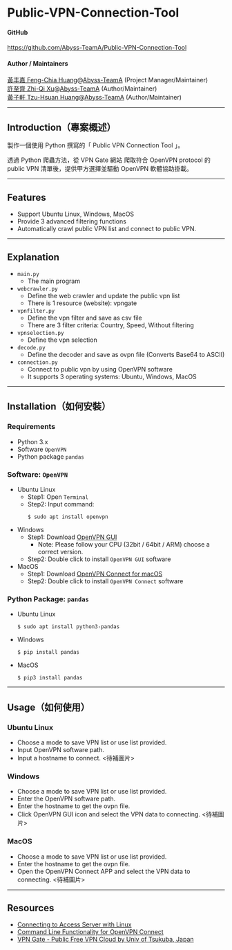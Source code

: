 # Public-VPN-Connection-Tool

#### GitHub

https://github.com/Abyss-TeamA/Public-VPN-Connection-Tool

#### Author / Maintainers

[黃丰嘉 Feng-Chia Huang](https://github.com/bessyhuang)@[Abyss-TeamA](https://github.com/Abyss-TeamA) (Project Manager/Maintainer)<br />
[許至齊 Zhi-Qi Xu](https://github.com/xkeBANg)@[Abyss-TeamA](https://github.com/Abyss-TeamA) (Author/Maintainer)<br />
[黃子軒 Tzu-Hsuan Huang](https://github.com/Nima-Huang)@[Abyss-TeamA](https://github.com/Abyss-TeamA) (Author/Maintainer)<br />

---
## Introduction（專案概述）
製作一個使用 Python 撰寫的「 Public VPN Connection Tool 」。

透過 Python 爬蟲方法，從 VPN Gate 網站 爬取符合 OpenVPN protocol 的 public VPN 清單後，提供甲方選擇並驅動 OpenVPN 軟體協助掛載。


---
## Features
* Support Ubuntu Linux, Windows, MacOS
* Provide 3 advanced filtering functions
* Automatically crawl public VPN list and connect to public VPN.

---
## Explanation
* `main.py`
    * The main program
* `webcrawler.py`
    * Define the web crawler and update the public vpn list
    * There is 1 resource (website): vpngate
* `vpnfilter.py`
    * Define the vpn filter and save as csv file
    * There are 3 filter criteria: Country, Speed, Without filtering
* `vpnselection.py`
    * Define the vpn selection
* `decode.py`
    * Define the decoder and save as ovpn file (Converts Base64 to ASCII)
* `connection.py`
    * Connect to public vpn by using OpenVPN software
    * It supports 3 operating systems: Ubuntu, Windows, MacOS

---
## Installation（如何安裝）

### Requirements
* Python 3.x
* Software `OpenVPN` 
* Python package `pandas`

### Software: `OpenVPN`
* Ubuntu Linux
   * Step1: Open `Terminal`
   * Step2: Input command: 
      ```
      $ sudo apt install openvpn
      ```
* Windows
   * Step1: Download [OpenVPN GUI](https://openvpn.net/community-downloads/)
       * Note: Please follow your CPU (32bit / 64bit / ARM) choose a correct version.
   * Step2: Double click to install `OpenVPN GUI` software
* MacOS
   * Step1: Download [OpenVPN Connect for macOS](https://openvpn.net/downloads/openvpn-connect-v3-macos.dmg)
   * Step2: Double click to install `OpenVPN Connect` software

### Python Package: `pandas`
* Ubuntu Linux
   ```
   $ sudo apt install python3-pandas
   ```
* Windows
   ``` 
   $ pip install pandas
   ```
* MacOS
   ```
   $ pip3 install pandas
   ```

---
## Usage（如何使用）

### Ubuntu Linux
* Choose a mode to save VPN list or use list provided.
* Input OpenVPN software path.
* Input a hostname to connect.
<待補圖片>

### Windows
* Choose a mode to save VPN list or use list provided.
* Enter the OpenVPN software path.
* Enter the hostname to get the ovpn file.
* Click OpenVPN GUI icon and select the VPN data to connecting.
<待補圖片>

### MacOS
* Choose a mode to save VPN list or use list provided.
* Enter the hostname to get the ovpn file.
* Open the OpenVPN Connect APP and select the VPN data to connecting.
<待補圖片>

---
## Resources
* [Connecting to Access Server with Linux](https://openvpn.net/vpn-server-resources/connecting-to-access-server-with-linux/)
* [Command Line Functionality for OpenVPN Connect](https://openvpn.net/vpn-server-resources/command-line-functionality-for-openvpn-connect/)
* [VPN Gate - Public Free VPN Cloud by Univ of Tsukuba, Japan](https://www.vpngate.net/en/)
